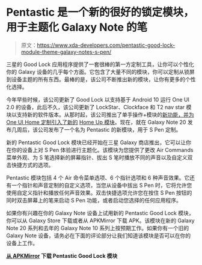 # Pentastic 是一个新的很好的锁定模块，用于主题化 Galaxy Note 的笔

> 原文：<https://www.xda-developers.com/pentastic-good-lock-module-theme-galaxy-notes-s-pen/>

三星的 Good Lock 应用程序提供了一套很棒的第一方定制工具，让你可以个性化你的 Galaxy 设备的几乎每个方面。它包含了大量不同的模块，你可以定制从锁屏到设备主题的所有东西。最棒的是，该公司不断推出新的模块，让你有更多的个性化选择。

今年早些时候，该公司更新了 Good Lock 以支持基于 Android 10 运行 One UI 2.0 的设备，此后不久，该公司更新了 LockStar、Clockface 和 T2 nav star 模块以支持新的软件版本。从那时起，该公司推出了单手操作+模块的[新功能，并为 One UI Home 定制引入了新的](https://www.xda-developers.com/samsungs-one-hand-operations-adds-virtual-cursor/) [Home Up 模块](https://www.xda-developers.com/download-samsung-home-up-good-lock-module/)。现在，就在 Galaxy Note 20 发布几周后，该公司发布了一个名为 Pentastic 的新模块，用于 S Pen 定制。

新的 Pentastic Good Lock 模块已经开始在三星 Galaxy 商店推出，它可以让你在你的设备上对 S Pen 体验进行主题化。该模块为您提供了更改 Air Commands 菜单外观、为 S 笔选择新的屏幕指针、拔出 S 笔时播放不同的声音以及自定义双击快捷方式的选项。

Pentastic 模块包括 4 个 Air 命令菜单选项、6 个指针选项和 6 种声音效果。它还有一个指针和声音定制的自定义选项，当您从设备中拔出 S Pen 时，它将允许您使用自定义指针和播放任何声音效果。双击快捷选项允许您在按住 S Pen 按钮的同时双击屏幕上的笔来启动 S Pen 功能，或者启动您选择的任何应用程序。

如果你有兴趣在你的 Galaxy Note 设备上试用新的 Pentastic Good Lock 模块，你可以从 Galaxy Store 下载或者从 APKMirror 下载 APK。该模块在新的 Galaxy Note 20 系列和去年的 Galaxy Note 10 系列上按预期工作。如果你有一个旧的 Galaxy Note 设备，请务必在下面的评论部分让我们知道该模块是否可以在你的设备上工作。

**[从 APKMirror](https://www.apkmirror.com/apk/samsung-electronics-co-ltd/pentastic/) 下载 Pentastic Good Lock 模块**